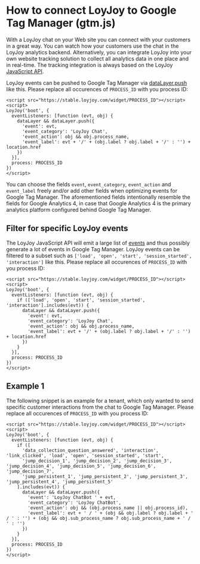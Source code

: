 # How to connect LoyJoy to Google Tag Manager (gtm.js)

With a LoyJoy chat on your Web site you can connect with your customers in a great way. You can watch how your customers use the chat in the LoyJoy analytics backend. Alternatively, you can integrate LoyJoy into your own website tracking solution to collect all analytics data in one place and in real-time. The tracking integration is always based on the LoyJoy [JavaScript API](/experiences/publish/javascript_api/javascript_api.md).

LoyJoy events can be pushed to Google Tag Manager via [dataLayer.push](https://developers.google.com/tag-platform/tag-manager/web) like this. Please replace all occurences of `PROCESS_ID` with you process ID:

```
<script src="https://stable.loyjoy.com/widget/PROCESS_ID"></script>
<script>
LoyJoy('boot', {
  eventListeners: [function (evt, obj) {
    dataLayer && dataLayer.push({
      'event': evt,
      'event_category': 'LoyJoy Chat',
      'event_action': obj && obj.process_name,
      'event_label': evt + '/' + (obj.label ? obj.label + '/' : '') + location.href
    })
  }],
  process: PROCESS_ID
})
</script>
```

You can choose the fields `event`, `event_category`, `event_action` and `event_label` freely and/or add other fields when optimizing events for Google Tag Manager. The aforementioned fields intentionally resemble the fields for Google Analytics 4, in case that Google Analytics 4 is the primary analytics platform configured behind Google Tag Manager.


## Filter for specific LoyJoy events

The LoyJoy JavaScript API will emit a large list of [events](/experiences/events/events.md) and thus possibly generate a lot of events in Google Tag Manager. LoyJoy events can be filtered to a subset such as `['load', 'open', 'start', 'session_started', 'interaction']` like this. Please replace all occurences of `PROCESS_ID` with you process ID:

```
<script src="https://stable.loyjoy.com/widget/PROCESS_ID"></script>
<script>
LoyJoy('boot', {
  eventListeners: [function (evt, obj) {
    if (['load', 'open', 'start', 'session_started', 'interaction'].includes(evt)) {
      dataLayer && dataLayer.push({
        'event': evt,
        'event_category': 'LoyJoy Chat',
        'event_action': obj && obj.process_name,
        'event_label': evt + '/' + (obj.label ? obj.label + '/' : '') + location.href
      })
    }
  }],
  process: PROCESS_ID
})
</script>
```


## Example 1

The following snippet is an example for a tenant, which only wanted to send specific customer interactions from the chat to Google Tag Manager. Please replace all occurences of `PROCESS_ID` with you process ID:

```
<script src="https://stable.loyjoy.com/widget/PROCESS_ID"></script>
<script>
LoyJoy('boot', {
  eventListeners: [function (evt, obj) {
    if ([
      'data_collection_question_answered', 'interaction', 'link_clicked', 'load', 'open', 'session_started', 'start',
      'jump_decision_1', 'jump_decision_2', 'jump_decision_3', 'jump_decision_4', 'jump_decision_5', 'jump_decision_6', 'jump_decision_7',
      'jump_persistent_1', 'jump_persistent_2', 'jump_persistent_3', 'jump_persistent_4', 'jump_persistent_5'      
    ].includes(evt)) {
      dataLayer && dataLayer.push({
        'event': 'LoyJoy ChatBot ' + evt,
        'event_category': 'LoyJoy ChatBot',
        'event_action': obj && (obj.process_name || obj.process_id),
        'event_label': evt + ' / ' + (obj && obj.label ? obj.label + ' / ' : '') + (obj && obj.sub_process_name ? obj.sub_process_name + ' / ' : '')
      })
    }
  }],
  process: PROCESS_ID
})
</script>
```
